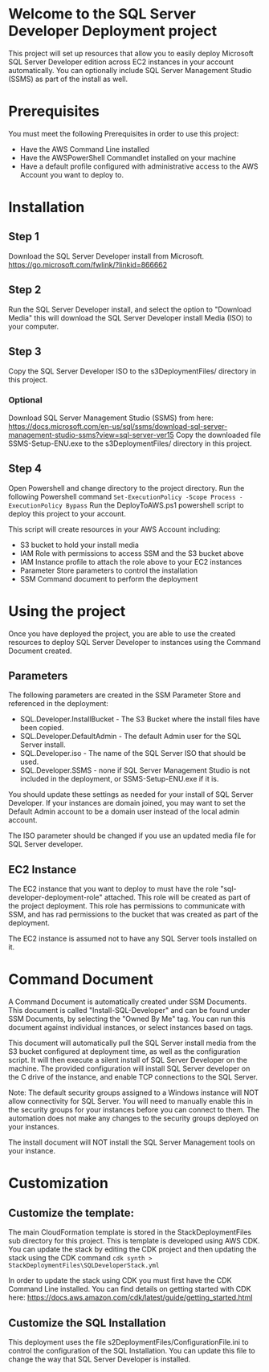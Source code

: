 # Welcome to the SQL Server Developer Deployment project
This project will set up resources that allow you to easily deploy Microsoft SQL Server Developer edition across
EC2 instances in your account automatically. You can optionally include SQL Server Management Studio (SSMS) as
part of the install as well.

# Prerequisites
You must meet the following Prerequisites in order to use this project:
* Have the AWS Command Line installed
* Have the AWSPowerShell Commandlet installed on your machine
* Have a default profile configured with administrative access to the AWS Account you want to deploy to.

# Installation
## Step 1
Download the SQL Server Developer install from Microsoft.
https://go.microsoft.com/fwlink/?linkid=866662

## Step 2
Run the SQL Server Developer install, and select the option to "Download Media" this will download the SQL Server Developer install Media (ISO) to your computer.

## Step 3
Copy the SQL Server Developer ISO to the s3DeploymentFiles/ directory in this project.

### Optional
Download SQL Server Management Studio (SSMS) from here:
https://docs.microsoft.com/en-us/sql/ssms/download-sql-server-management-studio-ssms?view=sql-server-ver15
Copy the downloaded file SSMS-Setup-ENU.exe to the s3DeploymentFiles/ directory in this project.

## Step 4
Open Powershell and change directory to the project directory.
Run the following Powershell command
`Set-ExecutionPolicy -Scope Process -ExecutionPolicy Bypass`
Run the DeployToAWS.ps1 powershell script to deploy this project to your account.

This script will create resources in your AWS Account including:
* S3 bucket to hold your install media
* IAM Role with permissions to access SSM and the S3 bucket above
* IAM Instance profile to attach the role above to your EC2 instances
* Parameter Store parameters to control the installation
* SSM Command document to perform the deployment

# Using the project
Once you have deployed the project, you are able to use the created resources to deploy SQL Server Developer to instances using the Command Document created.

## Parameters
The following parameters are created in the SSM Parameter Store and referenced in the deployment:
* SQL.Developer.InstallBucket - The S3 Bucket where the install files have been copied.
* SQL.Developer.DefaultAdmin - The default Admin user for the SQL Server install.
* SQL.Developer.iso - The name of the SQL Server ISO that should be used.
* SQL.Developer.SSMS - none if SQL Server Management Studio is not included in the deployment, or SSMS-Setup-ENU.exe if it is.

You should update these settings as needed for your install of SQL Server Developer. If your instances are domain joined, you may want to set the Default Admin account to be a domain user instead of the local admin account.

The ISO parameter should be changed if you use an updated media file for SQL Server developer.

## EC2 Instance
The EC2 instance that you want to deploy to must have the role "sql-developer-deployment-role" attached. This role will be created as part of the project deployment. This role has permissions to communicate with SSM, and has rad permissions to the bucket that was created as part of the deployment.

The EC2 instance is assumed not to have any SQL Server tools installed on it.

# Command Document
A Command Document is automatically created under SSM Documents. This document is called "Install-SQL-Developer" and can be found under SSM Documents, by selecting the "Owned By Me" tag. You can run this document against individual instances, or select instances based on tags.

This document will automatically pull the SQL Server install media from the S3 bucket configured at deployment time, as well as the configuration script. It will then execute a silent install of SQL Server Developer on the machine. The provided configuration will install SQL Server developer on the C drive of the instance, and enable TCP connections to the SQL Server.

Note: The default security groups assigned to a Windows instance will NOT allow connectivity for SQL Server. You will need to manually enable this in the security groups for your instances before you can connect to them. The automation does not make any changes to the security groups deployed on your instances.

The install document will NOT install the SQL Server Management tools on your instance.


# Customization
## Customize the template:
The main CloudFormation template is stored in the StackDeploymentFiles sub directory for this project. This is template is developed using AWS CDK. You can update the stack by editing the CDK project and then updating the stack using the CDK command
`cdk synth > StackDeploymentFiles\SQLDeveloperStack.yml`

In order to update the stack using CDK you must first have the CDK Command Line installed.
You can find details on getting started with CDK here:
https://docs.aws.amazon.com/cdk/latest/guide/getting_started.html

## Customize the SQL Installation
This deployment uses the file s2DeploymentFiles/ConfigurationFile.ini to control the configuration of the SQL Installation. You can update this file to change the way that SQL Server Developer is installed.

